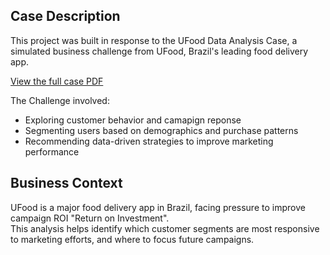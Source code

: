 ##  Case Description

This project was built in response to the UFood Data Analysis Case, a simulated business challenge from UFood, Brazil's leading food delivery app.

[View the full case PDF](./UFood_Data_Analyst_Case.pdf)

The Challenge involved:
- Exploring customer behavior and camapign reponse
- Segmenting users based on demographics and purchase patterns
- Recommending data-driven strategies to improve marketing performance

## Business Context

UFood is a major food delivery app in Brazil, facing pressure to improve campaign ROI "Return on Investment".  
This analysis helps identify which customer segments are most responsive to marketing efforts, and where to focus future campaigns.
